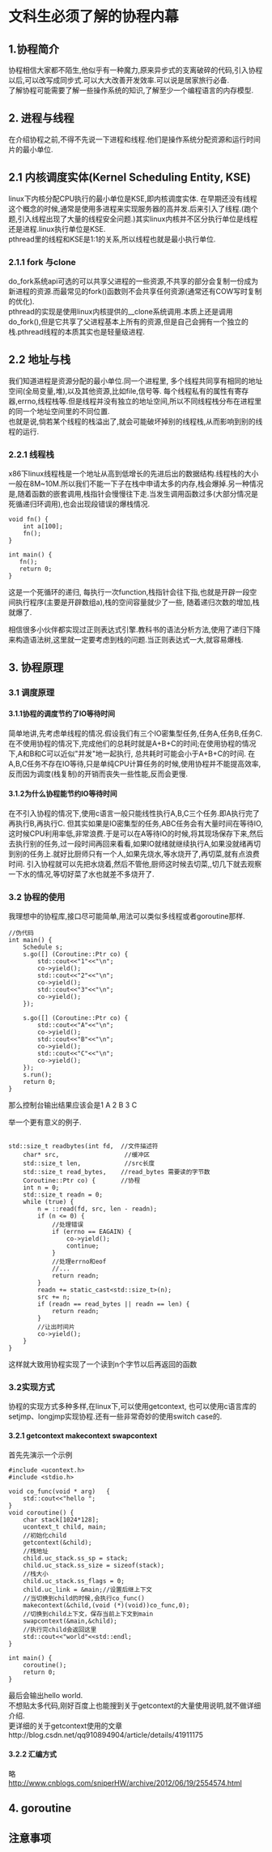 # 文科生必须了解的协程内幕

## 1.协程简介

协程相信大家都不陌生,他似乎有一种魔力,原来异步式的支离破碎的代码,引入协程以后,可以改写成同步式.可以大大改善开发效率.可以说是居家旅行必备.</br>
了解协程可能需要了解一些操作系统的知识,了解至少一个编程语言的内存模型.



##  2. 进程与线程

在介绍协程之前,不得不先说一下进程和线程.他们是操作系统分配资源和运行时间片的最小单位.

## 2.1 内核调度实体(Kernel Scheduling Entity, KSE)
linux下内核分配CPU执行的最小单位是KSE,即内核调度实体. 在早期还没有线程这个概念的时候,通常是使用多进程来实现服务器的高并发.后来引入了线程.(跑个题,引入线程出现了大量的线程安全问题.)其实linux内核并不区分执行单位是线程还是进程.linux执行单位是KSE. </br>
pthread里的线程和KSE是1:1的关系,所以线程也就是最小执行单位.

### 2.1.1 fork 与clone
do_fork系统api可选的可以共享父进程的一些资源,不共享的部分会复制一份成为新进程的资源.而最常见的fork()函数则不会共享任何资源(通常还有COW写时复制的优化).</br>
pthread的实现是使用linux内核提供的__clone系统调用.本质上还是调用do_fork(),但是它共享了父进程基本上所有的资源,但是自己会拥有一个独立的栈.pthread线程的本质其实也是轻量级进程.

## 2.2 地址与栈

我们知道进程是资源分配的最小单位.同一个进程里, 多个线程共同享有相同的地址空间(全局变量,堆),以及其他资源,比如file,信号等. 每个线程私有的属性有寄存器,errno,线程栈等.但是线程并没有独立的地址空间,所以不同线程栈分布在进程里的同一个地址空间里的不同位置.</br>
也就是说,倘若某个线程的栈溢出了,就会可能破坏掉别的线程栈,从而影响到别的线程的运行.</br>

### 2.2.1 线程栈

x86下linux线程栈是一个地址从高到低增长的先进后出的数据结构.线程栈的大小一般在8M~10M.所以我们不能一下子在栈中申请太多的内存,栈会爆掉.另一种情况是,随着函数的嵌套调用,栈指针会慢慢往下走.当发生调用函数过多(大部分情况是死循递归环调用),也会出现段错误的爆栈情况.

```
void fn() {
    int a[100];
    fn();
}

int main() {
   fn();
   return 0; 
}
```

这是一个死循环的递归, 每执行一次function,栈指针会往下指,也就是开辟一段空间执行程序(主要是开辟数组a),栈的空间容量就少了一些, 随着递归次数的增加,栈就爆了.</br>

相信很多小伙伴都实现过正则表达式引擎.教科书的语法分析方法,使用了递归下降来构造语法树,这里就一定要考虑到栈的问题.当正则表达式一大,就容易爆栈.

## 3. 协程原理

### 3.1 调度原理

#### 3.1.1协程的调度节约了IO等待时间

简单地讲,先考虑单线程的情况.假设我们有三个IO密集型任务,任务A,任务B,任务C. 在不使用协程的情况下,完成他们的总耗时就是A+B+C的时间;在使用协程的情况下,A和B和C可以近似"并发"地一起执行, 总共耗时可能会小于A+B+C的时间. 在A,B,C任务不存在IO等待,只是单纯CPU计算任务的时候,使用协程并不能提高效率,反而因为调度(栈复制)的开销而丧失一些性能,反而会更慢.</br> 

#### 3.1.2为什么协程能节约IO等待时间

在不引入协程的情况下,使用c语言一般只能线性执行A,B,C三个任务.即A执行完了再执行B,再执行C.
但其实如果是IO密集型的任务,ABC任务会有大量时间在等待IO,这时候CPU利用率低,非常浪费.于是可以在A等待IO的时候,将其现场保存下来,然后去执行别的任务,过一段时间再回来看看,如果IO就绪就继续执行A,如果没就绪再切到别的任务上.就好比厨师只有一个人,如果先烧水,等水烧开了,再切菜,就有点浪费时间. 引入协程就可以先把水烧着,然后不管他,厨师这时候去切菜,,切几下就去观察一下水的情况,等切好菜了水也就差不多烧开了. </br>


### 3.2 协程的使用

我理想中的协程库,接口尽可能简单,用法可以类似多线程或者goroutine那样.

```
//伪代码
int main() {
    Schedule s;
    s.go([] (Coroutine::Ptr co) {
        std::cout<<"1"<<"\n";
        co->yield();
        std::cout<<"2"<<"\n";
        co->yield();
        std::cout<<"3"<<"\n";
        co->yield();
    });
    
    s.go([] (Coroutine::Ptr co) {
        std::cout<<"A"<<"\n";
        co->yield();
        std::cout<<"B"<<"\n";
        co->yield();
        std::cout<<"C"<<"\n";
        co->yield();
    });
    s.run();
    return 0;
}
```
那么控制台输出结果应该会是1 A 2 B 3 C </br>

举一个更有意义的例子.
```

std::size_t readbytes(int fd,  //文件描述符
    char* src,                  //缓冲区
    std::size_t len,            //src长度
    std::size_t read_bytes,    //read_bytes 需要读的字节数
    Coroutine::Ptr co) {       //协程
    int n = 0;
    std::size_t readn = 0;
    while (true) {
        n = ::read(fd, src, len - readn);
        if (n <= 0) {
            //处理错误
            if (errno == EAGAIN) {
                co->yield();
                continue;
            }
            //处理errno和eof
            //...
            return readn;
        }
        readn += static_cast<std::size_t>(n);
        src += n;
        if (readn == read_bytes || readn == len) {
            return readn;
        }
        //让出时间片
        co->yield();
    }
}

```
这样就大致用协程实现了一个读到n个字节以后再返回的函数


### 3.2实现方式

协程的实现方式多种多样,在linux下,可以使用getcontext, 也可以使用c语言库的setjmp、longjmp实现协程.还有一些非常奇妙的使用switch case的.


#### 3.2.1 getcontext makecontext swapcontext

首先先演示一个示例

```
#include <ucontext.h>  
#include <stdio.h>  
  
void co_func(void * arg)   {  
    std::cout<<"hello "; 
}  
void coroutine() {  
    char stack[1024*128];  
    ucontext_t child, main;  
    //初始化child
    getcontext(&child); 
    //栈地址
    child.uc_stack.ss_sp = stack;   
    child.uc_stack.ss_size = sizeof(stack);
    //栈大小  
    child.uc_stack.ss_flags = 0;  
    child.uc_link = &main;//设置后继上下文  
    //当切换到child的时候,会执行co_func()
    makecontext(&child,(void (*)(void))co_func,0); 
    //切换到child上下文，保存当前上下文到main  
    swapcontext(&main,&child);
    //执行完child会返回这里
    std::cout<<"world"<<std::endl; 
}  
  
int main() {  
    coroutine();  
    return 0;  
}  
```
最后会输出hello world. </br>
不想贴太多代码,刚好百度上也能搜到关于getcontext的大量使用说明,就不做详细介绍.
</br>更详细的关于getcontext使用的文章http://blog.csdn.net/qq910894904/article/details/41911175
</br>


#### 3.2.2 汇编方式
略</br>
http://www.cnblogs.com/sniperHW/archive/2012/06/19/2554574.html

## 4. goroutine


## 注意事项

